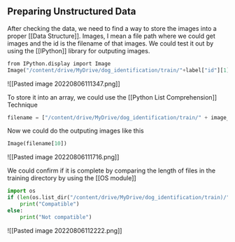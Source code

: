 ## Preparing Unstructured Data
After checking the data, we need to find a way to store the images into a proper [[Data Structure]]. Images, I mean a file path where we could get images and the id is the filename of that images. We could test it out by using the [[IPython]] library for outputing images.
```python
from IPython.display import Image
Image("/content/drive/MyDrive/dog_identification/train/"+label["id"][1]+".jpg")
```

![[Pasted image 20220806111347.png]]

To store it into an array, we could use the [[Python List Comprehension]] Technique
```python
filename = ["/content/drive/MyDrive/dog_identification/train/" + image_name +".jpg" for image in label["id"]]
```

Now we could do the outputing images like this
```python
Image(filename[10])
```
![[Pasted image 20220806111716.png]]


We could confirm if it is complete by comparing the length of files in the training directory by using the [[OS module]]
```python
import os
if (len(os.list_dir("/content/drive/MyDrive/dog_identification/train)/") == len(filename)):
	print("Compatible")
else:
	print("Not compatible")
```
![[Pasted image 20220806112222.png]]
